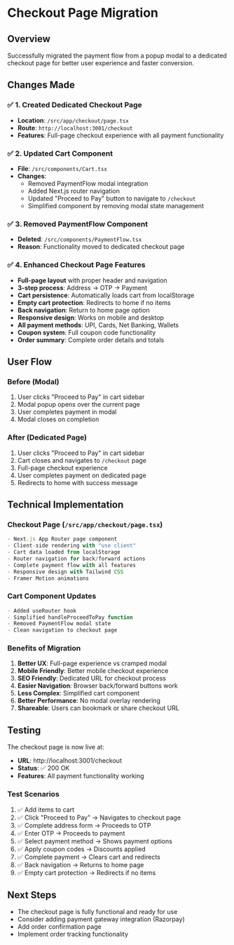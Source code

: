 # Checkout Page Migration

## Overview
Successfully migrated the payment flow from a popup modal to a dedicated checkout page for better user experience and faster conversion.

## Changes Made

### ✅ 1. Created Dedicated Checkout Page
- **Location**: `/src/app/checkout/page.tsx`
- **Route**: `http://localhost:3001/checkout`
- **Features**: Full-page checkout experience with all payment functionality

### ✅ 2. Updated Cart Component
- **File**: `/src/components/Cart.tsx`
- **Changes**:
  - Removed PaymentFlow modal integration
  - Added Next.js router navigation
  - Updated "Proceed to Pay" button to navigate to `/checkout`
  - Simplified component by removing modal state management

### ✅ 3. Removed PaymentFlow Component
- **Deleted**: `/src/components/PaymentFlow.tsx`
- **Reason**: Functionality moved to dedicated checkout page

### ✅ 4. Enhanced Checkout Page Features
- **Full-page layout** with proper header and navigation
- **3-step process**: Address → OTP → Payment
- **Cart persistence**: Automatically loads cart from localStorage
- **Empty cart protection**: Redirects to home if no items
- **Back navigation**: Return to home page option
- **Responsive design**: Works on mobile and desktop
- **All payment methods**: UPI, Cards, Net Banking, Wallets
- **Coupon system**: Full coupon code functionality
- **Order summary**: Complete order details and totals

## User Flow

### Before (Modal)
1. User clicks "Proceed to Pay" in cart sidebar
2. Modal popup opens over the current page
3. User completes payment in modal
4. Modal closes on completion

### After (Dedicated Page)
1. User clicks "Proceed to Pay" in cart sidebar
2. Cart closes and navigates to `/checkout` page
3. Full-page checkout experience
4. User completes payment on dedicated page
5. Redirects to home with success message

## Technical Implementation

### Checkout Page (`/src/app/checkout/page.tsx`)
```typescript
- Next.js App Router page component
- Client-side rendering with "use client"
- Cart data loaded from localStorage
- Router navigation for back/forward actions
- Complete payment flow with all features
- Responsive design with Tailwind CSS
- Framer Motion animations
```

### Cart Component Updates
```typescript
- Added useRouter hook
- Simplified handleProceedToPay function
- Removed PaymentFlow modal state
- Clean navigation to checkout page
```

### Benefits of Migration
1. **Better UX**: Full-page experience vs cramped modal
2. **Mobile Friendly**: Better mobile checkout experience
3. **SEO Friendly**: Dedicated URL for checkout process
4. **Easier Navigation**: Browser back/forward buttons work
5. **Less Complex**: Simplified cart component
6. **Better Performance**: No modal overlay rendering
7. **Shareable**: Users can bookmark or share checkout URL

## Testing

The checkout page is now live at:
- **URL**: http://localhost:3001/checkout
- **Status**: ✅ 200 OK
- **Features**: All payment functionality working

### Test Scenarios
1. ✅ Add items to cart
2. ✅ Click "Proceed to Pay" → Navigates to checkout page
3. ✅ Complete address form → Proceeds to OTP
4. ✅ Enter OTP → Proceeds to payment
5. ✅ Select payment method → Shows payment options
6. ✅ Apply coupon codes → Discounts applied
7. ✅ Complete payment → Clears cart and redirects
8. ✅ Back navigation → Returns to home page
9. ✅ Empty cart protection → Redirects if no items

## Next Steps
- The checkout page is fully functional and ready for use
- Consider adding payment gateway integration (Razorpay)
- Add order confirmation page
- Implement order tracking functionality
